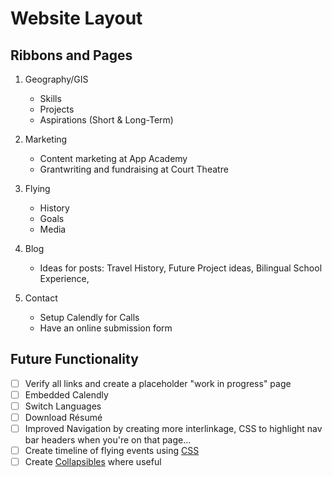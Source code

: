 # Website Layout 

## Ribbons and Pages
1. Geography/GIS
	* Skills
	* Projects
	* Aspirations (Short & Long-Term)

2. Marketing
	* Content marketing at App Academy
	* Grantwriting and fundraising at Court Theatre

3. Flying
	* History
	* Goals
	* Media

4. Blog
	* Ideas for posts: Travel History, Future Project ideas, Bilingual School Experience, 


5. Contact
	* Setup Calendly for Calls 
	* Have an online submission form

## Future Functionality
- [ ] Verify all links and create a placeholder "work in progress" page
- [ ] Embedded Calendly
- [ ] Switch Languages
- [ ] Download Résumé 
- [ ] Improved Navigation by creating more interlinkage, CSS to highlight nav bar headers when you're on that page...
- [ ] Create timeline of flying events using [CSS](https://www.w3schools.com/howto/howto_css_timeline.asp)
- [ ] Create [Collapsibles](https://www.w3schools.com/howto/howto_js_collapsible.asp) where useful
